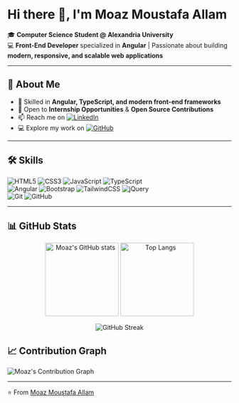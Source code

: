 # Hi there 👋, I'm Moaz Moustafa Allam  

🎓 **Computer Science Student @ Alexandria University**  
💻 **Front-End Developer** specialized in **Angular** | Passionate about building **modern, responsive, and scalable web applications**  

---

## 🚀 About Me  
- 🌱 Skilled in **Angular, TypeScript, and modern front-end frameworks**  
- 💼 Open to **Internship Opportunities** & **Open Source Contributions**  
- 📫 Reach me on [![LinkedIn](https://img.shields.io/badge/LinkedIn-0077B5?style=flat&logo=linkedin&logoColor=white)](https://www.linkedin.com/in/moazallam/)  
- 💻 Explore my work on [![GitHub](https://img.shields.io/badge/GitHub-100000?style=flat&logo=github&logoColor=white)](https://github.com/moazallam1?tab=repositories)  

---

## 🛠️ Skills  

![HTML5](https://img.shields.io/badge/HTML5-E34F26?style=flat&logo=html5&logoColor=white)
![CSS3](https://img.shields.io/badge/CSS3-1572B6?style=flat&logo=css3&logoColor=white)
![JavaScript](https://img.shields.io/badge/JavaScript-F7DF1E?style=flat&logo=javascript&logoColor=black)
![TypeScript](https://img.shields.io/badge/TypeScript-007ACC?style=flat&logo=typescript&logoColor=white)  
![Angular](https://img.shields.io/badge/Angular-DD0031?style=flat&logo=angular&logoColor=white)
![Bootstrap](https://img.shields.io/badge/Bootstrap-7952B3?style=flat&logo=bootstrap&logoColor=white)
![TailwindCSS](https://img.shields.io/badge/Tailwind_CSS-38B2AC?style=flat&logo=tailwind-css&logoColor=white)
![jQuery](https://img.shields.io/badge/jQuery-0769AD?style=flat&logo=jquery&logoColor=white)  
![Git](https://img.shields.io/badge/Git-F05032?style=flat&logo=git&logoColor=white)
![GitHub](https://img.shields.io/badge/GitHub-181717?style=flat&logo=github&logoColor=white)  

---
## 📊 GitHub Stats  

<p align="center">
  <img src="https://github-readme-stats.vercel.app/api?username=moazallam1&show_icons=true&theme=tokyonight" alt="Moaz's GitHub stats" height="165"/>
  <img src="https://github-readme-stats.vercel.app/api/top-langs/?username=moazallam1&layout=compact&theme=tokyonight" alt="Top Langs" height="165"/>
</p>

<p align="center">
  <img src="https://streak-stats.demolab.com?user=moazallam1&theme=tokyonight&hide_border=true" alt="GitHub Streak"/>
</p>


## 📈 Contribution Graph  

![Moaz's Contribution Graph](https://github-readme-activity-graph.vercel.app/graph?username=moazallam1&theme=tokyo-night)

---

⭐️ From [Moaz Moustafa Allam](https://github.com/moazallam1)     
